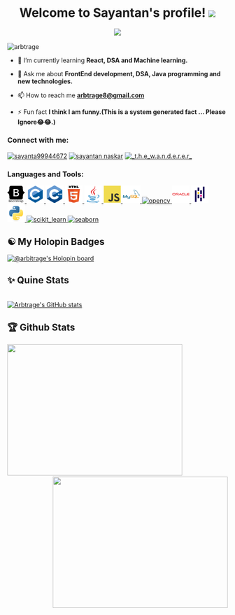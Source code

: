 <h1 align="center">
  Welcome to Sayantan's profile!
  <img src="https://media.giphy.com/media/hvRJCLFzcasrR4ia7z/giphy.gif" width="28">
</h1>

<p align="center">
  <img src="https://readme-typing-svg.herokuapp.com?color=9644F4&size=40&center=true&vCenter=true&width=550&height=70&lines=I'm+Sayantan+Naskar;A+Wanderer;A+Software+Developer;A+Problem+Solver">
</p>



<p align="left"> <img src="https://komarev.com/ghpvc/?username=arbtrage&label=Profile%20views&color=0e75b6&style=flat" alt="arbtrage" /> </p>


<!-- <p align="left"> <a href="https://twitter.com/Sayantan_101" target="blank"><img src="https://img.shields.io/twitter/follow/Sayantan_101?logo=twitter&style=for-the-badge" alt="Sayantan_101" /></a> </p> -->

- 🌱 I’m currently learning **React, DSA and Machine learning.**

- 💬 Ask me about **FrontEnd development, DSA, Java programming and new technologies.**

- 📫 How to reach me **arbtrage8@gmail.com**

- ⚡ Fun fact **I think I am funny.(This is a system generated fact ... Please Ignore😂😂.)**

<h3 align="left">Connect with me:</h3>
<p align="left">
<a href="https://twitter.com/sayanta99944672" target="blank"><img align="center" src="https://raw.githubusercontent.com/rahuldkjain/github-profile-readme-generator/master/src/images/icons/Social/twitter.svg" alt="sayanta99944672" height="30" width="40" /></a>
<a href="https://www.linkedin.com/in/sayantan-naskar-847a07221/" target="blank"><img align="center" src="https://raw.githubusercontent.com/rahuldkjain/github-profile-readme-generator/master/src/images/icons/Social/linked-in-alt.svg" alt="sayantan naskar" height="30" width="40" /></a>
<a href="https://instagram.com/_t.h.e_w.a.n.d.e.r.e.r_" target="blank"><img align="center" src="https://raw.githubusercontent.com/rahuldkjain/github-profile-readme-generator/master/src/images/icons/Social/instagram.svg" alt="_t.h.e_w.a.n.d.e.r.e.r_" height="30" width="40" /></a>
</p>

<h3 align="left">Languages and Tools:</h3>
<p align="left"> <a href="https://getbootstrap.com" target="_blank" rel="noreferrer"> <img src="https://raw.githubusercontent.com/devicons/devicon/master/icons/bootstrap/bootstrap-plain-wordmark.svg" alt="bootstrap" width="40" height="40"/> </a> <a href="https://www.cprogramming.com/" target="_blank" rel="noreferrer"> <img src="https://raw.githubusercontent.com/devicons/devicon/master/icons/c/c-original.svg" alt="c" width="40" height="40"/> </a> <a href="https://www.w3schools.com/cpp/" target="_blank" rel="noreferrer"> <img src="https://raw.githubusercontent.com/devicons/devicon/master/icons/cplusplus/cplusplus-original.svg" alt="cplusplus" width="40" height="40"/> </a> <a href="https://www.w3.org/html/" target="_blank" rel="noreferrer"> <img src="https://raw.githubusercontent.com/devicons/devicon/master/icons/html5/html5-original-wordmark.svg" alt="html5" width="40" height="40"/> </a> <a href="https://www.java.com" target="_blank" rel="noreferrer"> <img src="https://raw.githubusercontent.com/devicons/devicon/master/icons/java/java-original.svg" alt="java" width="40" height="40"/> </a> <a href="https://developer.mozilla.org/en-US/docs/Web/JavaScript" target="_blank" rel="noreferrer"> <img src="https://raw.githubusercontent.com/devicons/devicon/master/icons/javascript/javascript-original.svg" alt="javascript" width="40" height="40"/> </a> <a href="https://www.mysql.com/" target="_blank" rel="noreferrer"> <img src="https://raw.githubusercontent.com/devicons/devicon/master/icons/mysql/mysql-original-wordmark.svg" alt="mysql" width="40" height="40"/> </a> <a href="https://opencv.org/" target="_blank" rel="noreferrer"> <img src="https://www.vectorlogo.zone/logos/opencv/opencv-icon.svg" alt="opencv" width="40" height="40"/> </a> <a href="https://www.oracle.com/" target="_blank" rel="noreferrer"> <img src="https://raw.githubusercontent.com/devicons/devicon/master/icons/oracle/oracle-original.svg" alt="oracle" width="40" height="40"/> </a> <a href="https://pandas.pydata.org/" target="_blank" rel="noreferrer"> <img src="https://raw.githubusercontent.com/devicons/devicon/2ae2a900d2f041da66e950e4d48052658d850630/icons/pandas/pandas-original.svg" alt="pandas" width="40" height="40"/> </a> <a href="https://www.python.org" target="_blank" rel="noreferrer"> <img src="https://raw.githubusercontent.com/devicons/devicon/master/icons/python/python-original.svg" alt="python" width="40" height="40"/> </a> <a href="https://scikit-learn.org/" target="_blank" rel="noreferrer"> <img src="https://upload.wikimedia.org/wikipedia/commons/0/05/Scikit_learn_logo_small.svg" alt="scikit_learn" width="40" height="40"/> </a> <a href="https://seaborn.pydata.org/" target="_blank" rel="noreferrer"> <img src="https://seaborn.pydata.org/_images/logo-mark-lightbg.svg" alt="seaborn" width="40" height="40"/> </a> </p>

## ☯️ My Holopin Badges 

[![@arbitrage's Holopin board](https://holopin.me/arbitrage)](https://holopin.io/@arbitrage)
  
  
## ✨ Quine Stats
  
<br>
  <a href="https://quine.sh/profile/Arbtrage"><img src="https://stats.quine.sh/Arbtrage/github" alt="Arbtrage's GitHub stats" width="840px"></a>
  <br>
  
 ## 🏆 Github Stats
<p align="left">
<a href="https://github.com/Arbtrage/github-readme-stats"><img height="300px" width="400px" src="https://github-readme-stats.vercel.app/api?username=Arbtrage&theme=midnight-purple&count_private=true&show_icons=true&hide_border=true"></a>
<a href="https://git.io/streak-stats"><img align="right" height="300px" width="400px" src="http://github-readme-streak-stats.herokuapp.com?user=Arbtrage&theme=midnight-purple&hide_border=true&fire=F98404&ring=F98404"></a>
</p>

